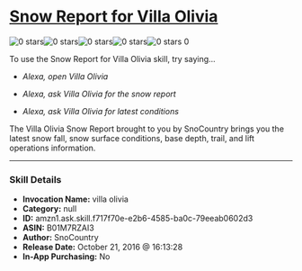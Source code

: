 # [Snow Report for Villa Olivia](http://alexa.amazon.com/#skills/amzn1.ask.skill.f717f70e-e2b6-4585-ba0c-79eeab0602d3)
![0 stars](../../images/ic_star_border_black_18dp_1x.png)![0 stars](../../images/ic_star_border_black_18dp_1x.png)![0 stars](../../images/ic_star_border_black_18dp_1x.png)![0 stars](../../images/ic_star_border_black_18dp_1x.png)![0 stars](../../images/ic_star_border_black_18dp_1x.png) 0

To use the Snow Report for Villa Olivia skill, try saying...

* *Alexa, open Villa Olivia*

* *Alexa, ask Villa Olivia for the snow report*

* *Alexa, ask Villa Olivia for latest conditions*

The Villa Olivia Snow Report brought to you by SnoCountry brings you the latest snow fall, snow surface conditions,  base depth, trail, and lift operations information.

***

### Skill Details

* **Invocation Name:** villa olivia
* **Category:** null
* **ID:** amzn1.ask.skill.f717f70e-e2b6-4585-ba0c-79eeab0602d3
* **ASIN:** B01M7RZAI3
* **Author:** SnoCountry
* **Release Date:** October 21, 2016 @ 16:13:28
* **In-App Purchasing:** No
